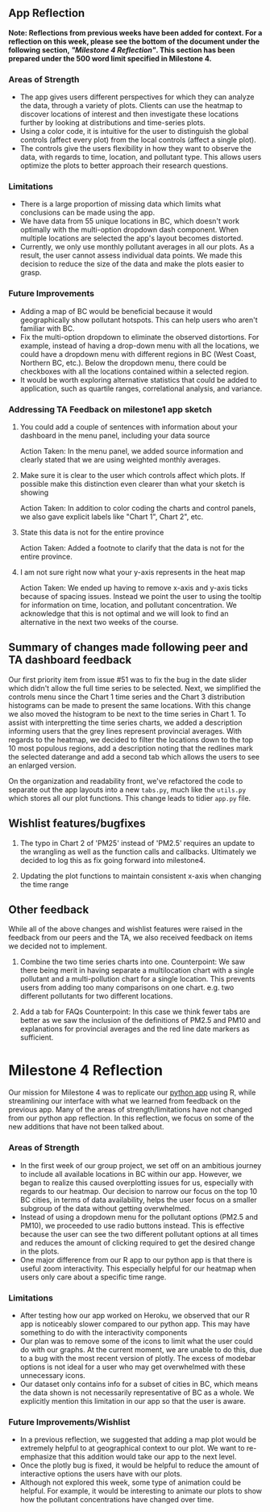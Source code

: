 ## App Reflection

**Note: Reflections from previous weeks have been added for context. For a reflection on this week, please see the bottom of the document under the following section, *"Milestone 4 Reflection"*. This section has been prepared under the 500 word limit specified in Milestone 4.**

### Areas of Strength
- The app gives users different perspectives for which they can analyze the data, through a variety of plots. Clients can use the heatmap to discover locations of interest and then investigate these locations further by looking at distributions and time-series plots.
- Using a color code, it is intuitive for the user to distinguish the global controls (affect every plot) from the local controls (affect a single plot).
- The controls give the users flexibility in how they want to observe the data, with regards to time, location, and pollutant type. This allows users optimize the plots to better approach their research questions.

### Limitations
- There is a large proportion of missing data which limits what conclusions can be made using the app.
- We have data from 55 unique locations in BC, which doesn't work optimally with the multi-option dropdown dash component. When multiple locations are selected the app's layout becomes distorted.
- Currently, we only use monthly pollutant averages in all our plots. As a result, the user cannot assess individual data points. We made this decision to reduce the size of the data and make the plots easier to grasp.

### Future Improvements
- Adding a map of BC would be beneficial because it would geographically show pollutant hotspots. This can help users who aren't familiar with BC.
- Fix the multi-option dropdown to eliminate the observed distortions. For example, instead of having a drop-down menu with all the locations, we could have a dropdown menu with different regions in BC (West Coast, Northern BC, etc.). Below the dropdown menu, there could be checkboxes with all the locations contained within a selected region.
- It would be worth exploring alternative statistics that could be added to application, such as quartile ranges, correlational analysis, and variance.

### Addressing TA Feedback on milestone1 app sketch

1. You could add a couple of sentences with information about your dashboard in the menu panel, including your data source

    Action Taken: In the menu panel, we added source information and clearly stated that we are using weighted monthly averages.

2. Make sure it is clear to the user which controls affect which plots. If possible make this distinction even clearer than what your sketch is showing

    Action Taken: In addition to color coding the charts and control panels, we also gave explicit labels like "Chart 1", Chart 2", etc.

3. State this data is not for the entire province

    Action Taken: Added a footnote to clarify that the data is not for the entire province.

4. I am not sure right now what your y-axis represents in the heat map

    Action Taken: We ended up having to remove x-axis and y-axis ticks because of spacing issues. Instead we point the user to using the tooltip for information on time, location, and pollutant concentration. We acknowledge that this is not optimal and we will look to find an alternative in the next two weeks of the course.
 

    
## Summary of changes made following peer and TA dashboard feedback

Our first priority item from issue #51 was to fix the bug in the date slider which didn't allow the full time series to be selected. Next, we simplified the controls menu since the Chart 1 time series and the Chart 3 distribution histograms can be made to present the same locations. With this change we also moved the histogram to be next to the time series in Chart 1. To assist with interpretting the time series charts, we added a description informing users that the grey lines represent provincial averages. With regards to the heatmap, we decided to filter the locations down to the top 10 most populous regions, add a description noting that the redlines mark the selected daterange and add a second tab which allows the users to see an enlarged version.

On the organization and readability front, we've refactored the code to separate out the app layouts into a new `tabs.py`, much like the `utils.py` which stores all our plot functions. This change leads to tidier `app.py` file. 


## Wishlist features/bugfixes

1. The typo in Chart 2 of 'PM25' instead of 'PM2.5' requires an update to the wrangling as well as the function calls and callbacks. Ultimately we decided to log this as fix going forward into milestone4. 

2. Updating the plot functions to maintain consistent x-axis when changing the time range


## Other feedback

While all of the above changes and wishlist features were raised in the feedback from our peers and the TA, we also received feedback on items we decided not to implement.

1. Combine the two time series charts into one.
    Counterpoint: We saw there being merit in having separate a multilocation chart with a single pollutant and a multi-pollution chart for a single location. This prevents users from adding too many comparisons on one chart. e.g. two different pollutants for two different locations. 
    
2. Add a tab for FAQs
    Counterpoint: In this case we think fewer tabs are better as we saw the inclusion of the definitions of PM2.5 and PM10 and explanations for provincial averages and the red line date markers as sufficient. 


# Milestone 4 Reflection

Our mission for Milestone 4 was to replicate our [python app](https://pollutantsmatterbc.herokuapp.com) using R, while streamlining our interface with what we learned from feedback on the previous app. Many of the areas of strength/limitations have not changed from our python app reflection. In this reflection, we focus on some of the new additions that have not been talked about.

### Areas of Strength

- In the first week of our group project, we set off on an ambitious journey to include all available locations in BC within our app. However, we began to realize this caused overplotting issues for us, especially with regards to our heatmap. Our decision to narrow our focus on the top 10 BC cities, in terms of data availability, helps the user focus on a smaller subgroup of the data without getting overwhelmed.
- Instead of using a dropdown menu for the pollutant options (PM2.5 and PM10), we proceeded to use radio buttons instead. This is effective because the user can see the two different pollutant options at all times and reduces the amount of clicking required to get the desired change in the plots.
- One major difference from our R app to our python app is that there is useful zoom interactivity. This especially helpful for our heatmap when users only care about a specific time range. 

### Limitations

- After testing how our app worked on Heroku, we observed that our R app is noticeably slower compared to our python app. This may have something to do with the interactivity components
- Our plan was to remove some of the icons to limit what the user could do with our graphs. At the current moment, we are unable to do this, due to a bug with the most recent version of plotly. The excess of modebar options is not ideal for a user who may get overwhelmed with these unnecessary icons.
- Our dataset only contains info for a subset of cities in BC, which means the data shown is not necessarily representative of BC as a whole. We explicitly mention this limitation in our app so that the user is aware. 

### Future Improvements/Wishlist

- In a previous reflection, we suggested that adding a map plot would be extremely helpful to at geographical context to our plot. We want to re-emphasize that this addition would take our app to the next level.
- Once the plotly bug is fixed, it would be helpful to reduce the amount of interactive options the users have with our plots.
- Although not explored this week, some type of animation could be helpful. For example, it would be interesting to animate our plots to show how the pollutant concentrations have changed over time.



